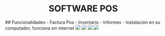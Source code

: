 
<p align="center">

<h1 align="center">SOFTWARE POS</h1>
## Funcionalidades
- Factura Pos
- Inventario
- Informes
- Instalación en su computador, funciona sin internet



<img src="https://elprimo0909.github.io/SitioWeb_elPrimo/img/pos1.png" > 
<img src="https://elprimo0909.github.io/SitioWeb_elPrimo/img/pos2.png" > 
<img src="https://elprimo0909.github.io/SitioWeb_elPrimo/img/pos3.png" >
<img src="https://elprimo0909.github.io/SitioWeb_elPrimo/img/pos8.png" >

<a href="https://sm-software-colombia.github.io/sm/img/logoPOS2.png" id="logo"></a>
<br/>

<p align="center">

</a>
</p>
<br/>


